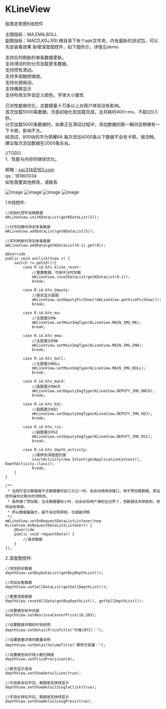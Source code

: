 # KLineView
股票走势图K线控件

主图指标：MA,EMA,BOLL  
副图指标：MACD,KDJ,RSI
根目录下有个apk文件夹，内有最新的测试包，可以先安装看效果
新增深度图控件，如下图所示，详情见demo   

支持实时刷新的单条数据更新。          
支持滑动时的分页加载更多数据。     
支持惯性滑动。         
支持多指触控缩放。       
支持长按拖动。         
支持横屏显示         
支持布局文件自定义颜色，字体大小属性

已对性能做优化，总数据量十万条以上对用户体验没有影响。   
首次加载5000条数据，页面初始化到加载完成，总共耗时400+ms，不超过0.5秒。         
分页加载5000条数据时，如果正在滑动过程中，添加数据的那一瞬间会稍微有一下卡顿，影响不大。        
经测试，800块的华为荣耀6A 每次添加4000条以下数据不会有卡顿，很流畅。         
建议每次添加数据在2000条左右。 

//TODO         
1、性能与内存的继续优化。


邮箱：xsc314@163.com       
qq：181801034    
如有需要其他修改，请联系        

![image](https://github.com/xiesuichao/KLineView/raw/master/image/KLineUI.png)
![image](https://github.com/xiesuichao/KLineView/raw/master/image/a5.png)
![image](https://github.com/xiesuichao/KLineView/raw/master/image/a2.png)
![image](https://github.com/xiesuichao/KLineView/raw/master/image/a3.png)

1.K线控件:
      
    //初始化控件加载数据
    mKLineView.initKDataList(getKDataList(5));
                
    //分页加载时添加多条数据
    mKLineView.addDataList(getKDataList(5));
                
    //实时刷新时添加单条数据
    mKLineView.addData(getKDataList(0.1).get(0));

    @Override
    public void onClick(View v) {
        switch (v.getId()){
            case R.id.btn_kline_reset:
                //重置数据，可用于分时加载
                mKLineView.resetDataList(getKDataList(0.1));
                break;

            case R.id.btn_deputy:
                //是否显示副图
                mKLineView.setDeputyPicShow(!mKLineView.getVicePicShow());
                break;

            case R.id.btn_ma:
                //主图展示MA
                mKLineView.setMainImgType(KLineView.MAIN_IMG_MA);
                break;

            case R.id.btn_ema:
                //主图展示EMA
                mKLineView.setMainImgType(KLineView.MAIN_IMG_EMA);
                break;

            case R.id.btn_boll:
                //主图展示BOLL
                mKLineView.setMainImgType(KLineView.MAIN_IMG_BOLL);
                break;

            case R.id.btn_macd:
                //副图展示MACD
                mKLineView.setDeputyImgType(KLineView.DEPUTY_IMG_MACD);
                break;

            case R.id.btn_kdj:
                //副图展示KDJ
                mKLineView.setDeputyImgType(KLineView.DEPUTY_IMG_KDJ);
                break;

            case R.id.btn_rsi:
                //副图展示RSI
                mKLineView.setDeputyImgType(KLineView.DEPUTY_IMG_RSI);
                break;

            case R.id.btn_depth_activity:
                //跳转到深度图页面
                startActivity(new Intent(getApplicationContext(), DepthActivity.class));
                break;
        }
    }

    /**
     * 当控件显示数据属于总数据量的前三分之一时，会自动调用该接口，用于预加载数据，保证控件操作过程中的流畅性，
     * 虽然做了预加载，当总数据量较小时，也会出现用户滑到左边界了，但数据还未获取到，依然会有停顿。
     * 所以数据量越大，越不会出现停顿，也就越流畅
     */
    mKLineView.setOnRequestDataListListener(new KLineView.OnRequestDataListListener() {
        @Override
        public void requestData() {
            //请求数据
        }
    });


2.深度图控件:

    //添加购买数据
    depthView.setBuyDataList(getBuyDepthList());

    //添加出售数据
    depthView.setSellDataList(getSellDepthList());

    //重置深度数据
    depthView.resetAllData(getBuyDepthList(), getSellDepthList());

    //设置横坐标中间值
    depthView.setAbscissaCenterPrice(10.265);

    //设置数据详情的价钱说明
    depthView.setDetailPriceTitle("价格(BTC)：");

    //设置数据详情的数量说明
    depthView.setDetailVolumeTitle("累积交易量：");

    //设置横坐标价钱小数位精度
    depthView.setPricePrecision(4);

    //是否显示竖线
    depthView.setShowDetailLine(true);

    //手指单击松开后，数据是否继续显示
    depthView.setShowDetailSingleClick(true);

    //手指长按松开后，数据是否继续显示
    depthView.setShowDetailLongPress(true);

